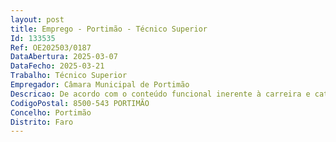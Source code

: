 ```yaml
--- 
layout: post
title: Emprego - Portimão - Técnico Superior
Id: 133535
Ref: OE202503/0187
DataAbertura: 2025-03-07
DataFecho: 2025-03-21
Trabalho: Técnico Superior
Empregador: Câmara Municipal de Portimão
Descricao: De acordo com o conteúdo funcional inerente à carreira e categoria de Técnico Superior, constante do anexo a que se refere o n.º 2 do artigo 88º da Lei Geral do Trabalho em Funções Públicas, aprovada pela Lei n.º 35 2014, de 20 de junho, e conforme caracterização estabelecida no Mapa de Pessoal desta Câmara Municipal Funções consultivas, de estudo, planeamento, programação, avaliação e aplicação de métodos e processos de natureza técnica e ou científica, que fundamentam e preparam a decisão, no âmbito do Projeto Radar Social. Elaborar pareceres, informações, estudos e projetos ao nível da sua especialidade de Gestão, com diversos graus de complexidade, no âmbito do Projeto Radar Social. Desenvolve e realiza outras atividades e tarefas que lhe sejam afins ou funcionalmente ligadas, para as quais detenha a qualificação profissional adequada.
CodigoPostal: 8500-543 PORTIMÃO
Concelho: Portimão
Distrito: Faro
--- 
```

